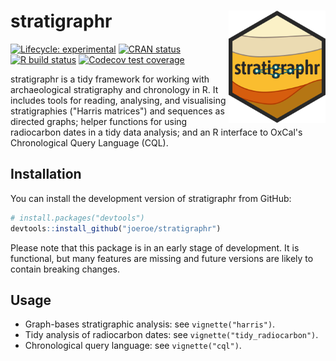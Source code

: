 # stratigraphr <img src="man/figures/logo.svg" align="right" height="180" />

<!-- badges: start -->
[![Lifecycle: experimental](https://img.shields.io/badge/lifecycle-experimental-orange.svg)](https://www.tidyverse.org/lifecycle/#experimental)
[![CRAN status](https://www.r-pkg.org/badges/version/stratigraphr)](https://CRAN.R-project.org/package=stratigraphr)
[![R build status](https://github.com/joeroe/stratigraphr/workflows/R-CMD-check/badge.svg)](https://github.com/joeroe/stratigraphr/actions)
[![Codecov test coverage](https://codecov.io/gh/joeroe/stratigraphr/branch/master/graph/badge.svg)](https://codecov.io/gh/joeroe/stratigraphr?branch=master)
<!-- badges: end -->

stratigraphr is a tidy framework for working with archaeological stratigraphy and chronology in R.
It includes tools for reading, analysing, and visualising stratigraphies ("Harris matrices") and sequences as directed graphs;
helper functions for using radiocarbon dates in a tidy data analysis; 
and an R interface to OxCal's Chronological Query Language (CQL).

## Installation

You can install the development version of stratigraphr from GitHub:

```r
# install.packages("devtools")
devtools::install_github("joeroe/stratigraphr")
```

Please note that this package is in an early stage of development.
It is functional, but many features are missing and future versions are likely to contain breaking changes.

## Usage

* Graph-bases stratigraphic analysis: see `vignette("harris")`.
* Tidy analysis of radiocarbon dates: see `vignette("tidy_radiocarbon")`.
* Chronological query language: see `vignette("cql")`.
